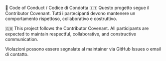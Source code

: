 🌈 Code of Conduct / Codice di Condotta
🇮🇹 Questo progetto segue il Contributor Covenant.
Tutti i partecipanti devono mantenere un comportamento rispettoso, collaborativo e costruttivo.

🇬🇧 This project follows the Contributor Covenant.
All participants are expected to maintain respectful, collaborative, and constructive communication.

Violazioni possono essere segnalate al maintainer via GitHub Issues o email di contatto.